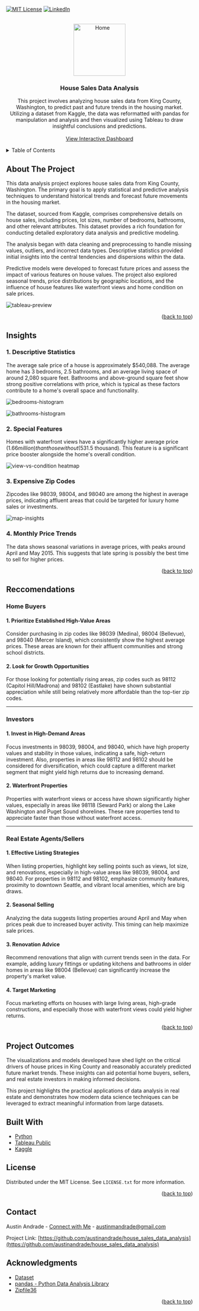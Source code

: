 <a name="readme-top"></a>

[![MIT License][license-shield]][license-url]
[![LinkedIn][linkedin-shield]][linkedin-url]



<!-- PROJECT LOGO -->
<br />
<div align="center">
  <a href="https://github.com/austinandrade/house_sales_data_analysis">
    <img src="images/house.svg" alt="Home" width="140" height="140">
  </a>

<h3 align="center">House Sales Data Analysis</h3>

  <p align="center">
    This project involves analyzing house sales data from King County, Washington, to predict past and future trends in the housing market. Utilizing a dataset from Kaggle, the data was reformatted with pandas for               manipulation and analysis and then visualized using Tableau to draw insightful conclusions and predictions.
    <br />
    <br />
    <a href="https://public.tableau.com/views/HouseSalesViz_17139744908580/KingCountyHouseSales?:language=en-US&:sid=&:display_count=n&:origin=viz_share_link">View Interactive Dashboard</a>
  </p>
</div>



<!-- TABLE OF CONTENTS -->
<details>
  <summary>Table of Contents</summary>
  <ol>
    <li>
      <a href="#about-the-project">About The Project</a>
      <ul>
        <li><a href="#insights">Insights</a></li>
        <li><a href="#reccomendations">Reccomendations</a></li>
        <li><a href="#project-outcomes">Project Outcomes</a></li>
        <li><a href="#built-with">Built With</a></li>
      </ul>
    </li>
    <li><a href="#license">License</a></li>
    <li><a href="#contact">Contact</a></li>
    <li><a href="#acknowledgments">Acknowledgments</a></li>
  </ol>
</details>



<!-- ABOUT THE PROJECT -->
## About The Project

This data analysis project explores house sales data from King County, Washington. The primary goal is to apply statistical and predictive analysis techniques to understand historical trends and forecast future movements in the housing market.

The dataset, sourced from Kaggle, comprises comprehensive details on house sales, including prices, lot sizes, number of bedrooms, bathrooms, and other relevant attributes. This dataset provides a rich foundation for conducting detailed exploratory data analysis and predictive modeling.

The analysis began with data cleaning and preprocessing to handle missing values, outliers, and incorrect data types. Descriptive statistics provided initial insights into the central tendencies and dispersions within the data.

Predictive models were developed to forecast future prices and assess the impact of various features on house values. The project also explored seasonal trends, price distributions by geographic locations, and the influence of house features like waterfront views and home condition on sale prices.

![tableau-preview](/images/tableau_preview.png)

<p align="right">(<a href="#readme-top">back to top</a>)</p>

<!-- INSIGHTS -->
## Insights

### 1. Descriptive Statistics
The average sale price of a house is approximately $540,088. The average home has 3 bedrooms, 2.5 bathrooms, and an average living space of around 2,080 square feet. Bathrooms and above-ground square feet show strong positive correlations with price, which is typical as these factors contribute to a home's overall space and functionality.

![bedrooms-histogram](/images/bedrooms_insight.png)

![bathrooms-histogram](/images/bathrooms_insight.png)



### 2. Special Features
Homes with waterfront views have a significantly higher average price ($1.66 million) than those without ($531.5 thousand). This feature is a significant price booster alongside the home's overall condition.

![view-vs-condition heatmap](/images/heatmap.png)

### 3. Expensive Zip Codes
Zipcodes like 98039, 98004, and 98040 are among the highest in average prices, indicating affluent areas that could be targeted for luxury home sales or investments.

![map-insights](/images/map_insights.png)


### 4. Monthly Price Trends
The data shows seasonal variations in average prices, with peaks around April and May 2015. This suggests that late spring is possibly the best time to sell for higher prices.

<p align="right">(<a href="#readme-top">back to top</a>)</p>

<!-- Reccomendations -->
## Reccomendations

### Home Buyers

#### 1. Prioritize Established High-Value Areas
Consider purchasing in zip codes like 98039 (Medina), 98004 (Bellevue), and 98040 (Mercer Island), which consistently show the highest average prices. These areas are known for their affluent communities and strong school districts.
#### 2. Look for Growth Opportunities
For those looking for potentially rising areas, zip codes such as 98112 (Capitol Hill/Madrona) and 98102 (Eastlake) have shown substantial appreciation while still being relatively more affordable than the top-tier zip codes.

---

### Investors

#### 1. Invest in High-Demand Areas
Focus investments in 98039, 98004, and 98040, which have high property values and stability in those values, indicating a safe, high-return investment.
Also, properties in areas like 98112 and 98102 should be considered for diversification, which could capture a different market segment that might yield high returns due to increasing demand.

#### 2. Waterfront Properties
Properties with waterfront views or access have shown significantly higher values, especially in areas like 98118 (Seward Park) or along the Lake Washington and Puget Sound shorelines. These rare properties tend to appreciate faster than those without waterfront access.

---

### Real Estate Agents/Sellers

#### 1. Effective Listing Strategies
When listing properties, highlight key selling points such as views, lot size, and renovations, especially in high-value areas like 98039, 98004, and 98040.
For properties in 98112 and 98102, emphasize community features, proximity to downtown Seattle, and vibrant local amenities, which are big draws.

#### 2. Seasonal Selling
Analyzing the data suggests listing properties around April and May when prices peak due to increased buyer activity. This timing can help maximize sale prices.

#### 3. Renovation Advice
Recommend renovations that align with current trends seen in the data. For example, adding luxury fittings or updating kitchens and bathrooms in older homes in areas like 98004 (Bellevue) can significantly increase the property's market value.

#### 4. Target Marketing 
Focus marketing efforts on houses with large living areas, high-grade constructions, and especially those with waterfront views could yield higher returns.

<p align="right">(<a href="#readme-top">back to top</a>)</p>

<!-- PROJECT OUTCOMES -->
## Project Outcomes
The visualizations and models developed have shed light on the critical drivers of house prices in King County and reasonably accurately predicted future market trends. These insights can aid potential home buyers, sellers, and real estate investors in making informed decisions.

This project highlights the practical applications of data analysis in real estate and demonstrates how modern data science techniques can be leveraged to extract meaningful information from large datasets.

## Built With

* [Python](https://www.python.org/)
* [Tableau Public](https://public.tableau.com/)
* [Kaggle](https://www.kaggle.com/)


<!-- LICENSE -->
## License

Distributed under the MIT License. See `LICENSE.txt` for more information.

<p align="right">(<a href="#readme-top">back to top</a>)</p>



<!-- CONTACT -->
## Contact

Austin Andrade - [Connect with Me](https://www.linkedin.com/in/austinandrade/) - austinmandrade@gmail.com

Project Link: [https://github.com/austinandrade/house_sales_data_analysis](https://github.com/austinandrade/house_sales_data_analysis)



<!-- ACKNOWLEDGMENTS -->
## Acknowledgments

* [Dataset](https://www.kaggle.com/datasets/harlfoxem/housesalesprediction)
* [pandas - Python Data Analysis Library](https://pandas.pydata.org/)
* [Zipfile36](https://pypi.org/project/zipfile36/)

<p align="right">(<a href="#readme-top">back to top</a>)</p>



<!-- MARKDOWN LINKS & IMAGES -->
<!-- https://www.markdownguide.org/basic-syntax/#reference-style-links -->
[license-shield]: https://img.shields.io/github/license/austinandrade/house_sales_data_analysis.svg?style=for-the-badge
[license-url]: https://github.com/austinandrade/house_sales_data_analysis/blob/main/LICENSE.txt
[linkedin-shield]: https://img.shields.io/badge/-LinkedIn-black.svg?style=for-the-badge&logo=linkedin&colorB=555
[linkedin-url]: https://linkedin.com/in/austinandrade

